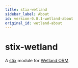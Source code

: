 ```yaml
---
title: stix-wetland
sidebar_label: About
id: version-0.0.1-wetland-about
original_id: wetland-about
---
```


# stix-wetland

A [stix](https://github.com/SpoonX/stix) module for [Wetland ORM](https://wetland.spoonx.org/).
